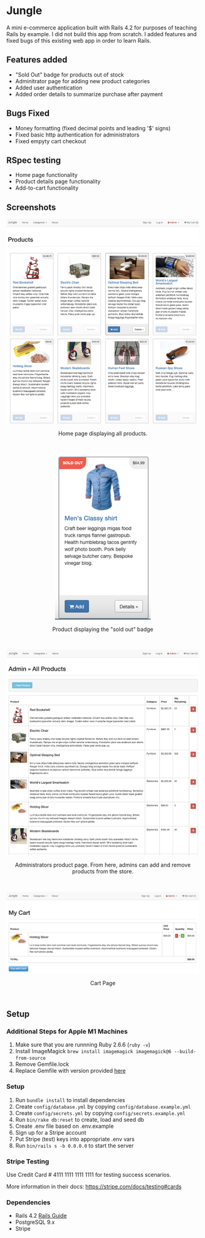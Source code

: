 # Jungle

A mini e-commerce application built with Rails 4.2 for purposes of teaching Rails by example. I did not build this app from scratch. I added features and fixed bugs of this existing web app in order to learn Rails. 

## Features added
- "Sold Out" badge for products out of stock
- Adminitrator page for adding new product categories
- Added user authentication
- Added order details to summarize purchase after payment


## Bugs Fixed
- Money formatting (fixed decimal points and leading '$' signs)
- Fixed basic http authentication for administrators
- Fixed empyty cart checkout 

## RSpec testing
- Home page functionality
- Product details page functionality
- Add-to-cart functionality 

## Screenshots
<p align="center">
  <img alt="Desktop view on page load" width="600" src="https://github.com/smalott16/jungle-rails/blob/master/docs/Screen%20Shot%202021-11-17%20at%204.45.34%20PM.png?raw=true"></img>
  <p align="center">Home page displaying all products. </p>
  <br>
</p>

<p align="center">
  <img alt="sold out badge" width="250" src="https://github.com/smalott16/jungle-rails/blob/master/docs/Screen%20Shot%202021-11-17%20at%204.56.42%20PM.png?raw=true"></img>
  <p align="center">Product displaying the "sold out" badge </p>
  <br>
</p>

<p align="center">
  <img alt="Admin products view" width="600" src="https://github.com/smalott16/jungle-rails/blob/master/docs/Screen%20Shot%202021-11-17%20at%204.55.07%20PM.png?raw=true"></img>
  <p align="center">Administrators product page. From here, admins can add and remove products from the store. </p>
  <br>
</p>

<p align="center">
  <img alt="Cart view" width="600" src="https://github.com/smalott16/jungle-rails/blob/master/docs/Screen%20Shot%202021-11-17%20at%204.55.50%20PM.png?raw=true"></img>
  <p align="center">Cart Page</p>
  <br>
</p>

## Setup
### Additional Steps for Apple M1 Machines

1. Make sure that you are runnning Ruby 2.6.6 (`ruby -v`)
1. Install ImageMagick `brew install imagemagick imagemagick@6 --build-from-source`
2. Remove Gemfile.lock
3. Replace Gemfile with version provided [here](https://gist.githubusercontent.com/FrancisBourgouin/831795ae12c4704687a0c2496d91a727/raw/ce8e2104f725f43e56650d404169c7b11c33a5c5/Gemfile)

### Setup

1. Run `bundle install` to install dependencies
2. Create `config/database.yml` by copying `config/database.example.yml`
3. Create `config/secrets.yml` by copying `config/secrets.example.yml`
4. Run `bin/rake db:reset` to create, load and seed db
5. Create .env file based on .env.example
6. Sign up for a Stripe account
7. Put Stripe (test) keys into appropriate .env vars
8. Run `bin/rails s -b 0.0.0.0` to start the server

### Stripe Testing

Use Credit Card # 4111 1111 1111 1111 for testing success scenarios.

More information in their docs: <https://stripe.com/docs/testing#cards>

### Dependencies

* Rails 4.2 [Rails Guide](http://guides.rubyonrails.org/v4.2/)
* PostgreSQL 9.x
* Stripe
